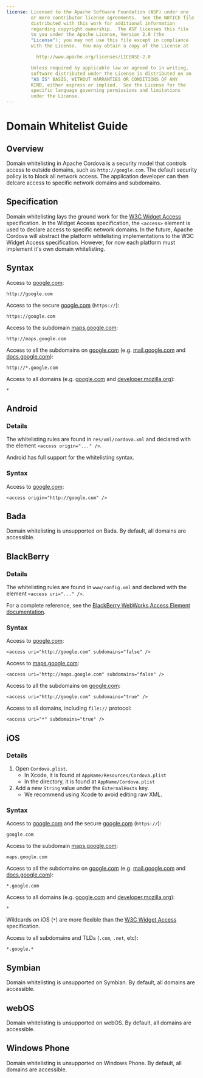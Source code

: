 ```yaml
---
license: Licensed to the Apache Software Foundation (ASF) under one
         or more contributor license agreements.  See the NOTICE file
         distributed with this work for additional information
         regarding copyright ownership.  The ASF licenses this file
         to you under the Apache License, Version 2.0 (the
         "License"); you may not use this file except in compliance
         with the License.  You may obtain a copy of the License at

           http://www.apache.org/licenses/LICENSE-2.0

         Unless required by applicable law or agreed to in writing,
         software distributed under the License is distributed on an
         "AS IS" BASIS, WITHOUT WARRANTIES OR CONDITIONS OF ANY
         KIND, either express or implied.  See the License for the
         specific language governing permissions and limitations
         under the License.
---
```


Domain Whitelist Guide
=====================

Overview
--------

Domain whitelisting in Apache Cordova is a security model that controls access to outside domains, such as `http://google.com`. The default security policy is to block all network access. The application developer can then delcare access to specific network domains and subdomains.

Specification
-------------

Domain whitelisting lays the ground work for the [W3C Widget Access][1] specification. In the Widget Access specification, the `<access>` element is used to declare access to specific network domains. In the future, Apache Cordova will abstract the platform whitelisting implementations to the W3C Widget Access specification. However, for now each platform must implement it's own domain whitelisting.

Syntax
------

Access to [google.com][2]:

    http://google.com

Access to the secure [google.com][3] (`https://`):

    https://google.com

Access to the subdomain [maps.google.com][4]:

    http://maps.google.com

Access to all the subdomains on [google.com][2] (e.g. [mail.google.com][5] and [docs.google.com][6]):

    http://*.google.com

Access to all domains (e.g. [google.com][2] and [developer.mozilla.org][7]):

    *

Android
-------

### Details

The whitelisting rules are found in `res/xml/cordova.xml` and declared with the element `<access origin="..." />`.

Android has full support for the whitelisting syntax.

### Syntax

Access to [google.com][2]:

    <access origin="http://google.com" />

Bada
----

Domain whitelisting is unsupported on Bada. By default, all domains are accessible.

BlackBerry
----------

### Details

The whitelisting rules are found in `www/config.xml` and declared with the element `<access uri="..." />`.

For a complete reference, see the [BlackBerry WebWorks Access Element documentation][8].

### Syntax

Access to [google.com][2]:

    <access uri="http://google.com" subdomains="false" />

Access to  [maps.google.com][4]:

    <access uri="http://maps.google.com" subdomains="false" />

Access to all the subdomains on [google.com][2]:

    <access uri="http://google.com" subdomains="true" />

Access to all domains, including `file://` protocol:

    <access uri="*" subdomains="true" />

iOS
---

### Details

1. Open `Cordova.plist`.
    - In Xcode, it is found at `AppName/Resources/Cordova.plist`
    - In the directory, it is found at `AppName/Cordova.plist`
2. Add a new `String` value under the `ExternalHosts` key.
    - We recommend using Xcode to avoid editing raw XML.


### Syntax

Access to [google.com][2] and the secure [google.com][3] (`https://`):

    google.com

Access to the subdomain [maps.google.com][4]:

    maps.google.com

Access to all the subdomains on [google.com][2] (e.g. [mail.google.com][5] and [docs.google.com][6]):

    *.google.com

Access to all domains (e.g. [google.com][2] and [developer.mozilla.org][7]):

    *

Wildcards on iOS (`*`) are more flexible than the [W3C Widget Access][1] specification.

Access to all subdomains and TLDs (`.com`, `.net`, etc):

    *.google.*

Symbian
-------

Domain whitelisting is unsupported on Symbian. By default, all domains are accessible.

webOS
-----

Domain whitelisting is unsupported on webOS. By default, all domains are accessible.

Windows Phone
-------------

Domain whitelisting is unsupported on Windows Phone. By default, all domains are accessible.

[1]: http://www.w3.org/TR/widgets-access/
[2]: http://google.com
[3]: https://google.com
[4]: http://maps.google.com
[5]: http://mail.google.com
[6]: http://docs.google.com
[7]: http://developer.mozilla.org
[8]: https://developer.blackberry.com/html5/documentation/ww_developing/Access_element_834677_11.html
